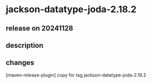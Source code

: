 # jackson-datatype-joda-2.18.2

## release on 20241128

## description

## changes

[maven-release-plugin] copy for tag jackson-datatype-joda-2.18.2

